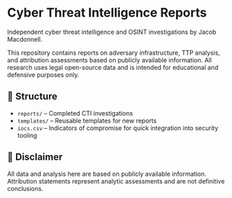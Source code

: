 # Cyber Threat Intelligence Reports

Independent cyber threat intelligence and OSINT investigations by Jacob Macdonnell.

This repository contains reports on adversary infrastructure, TTP analysis, and attribution assessments based on publicly available information. All research uses legal open-source data and is intended for educational and defensive purposes only.

## 📂 Structure

- `reports/` – Completed CTI investigations  
- `templates/` – Reusable templates for new reports  
- `iocs.csv` – Indicators of compromise for quick integration into security tooling

## 📜 Disclaimer

All data and analysis here are based on publicly available information. Attribution statements represent analytic assessments and are not definitive conclusions.
